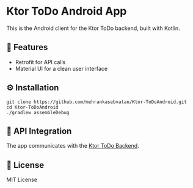Ktor ToDo Android App
=====================

This is the Android client for the Ktor ToDo backend, built with Kotlin.

📱 Features
-----------

*   Retrofit for API calls
*   Material UI for a clean user interface

⚙️ Installation
---------------

    git clone https://github.com/mehrankasebvatan/Ktor-ToDoAndroid.git
    cd Ktor-ToDoAndroid
    ./gradlew assembleDebug
    

🔗 API Integration
------------------

The app communicates with the [Ktor ToDo Backend](https://github.com/mehrankasebvatan/Ktor-ToDoBackend).

📜 License
----------

MIT License
